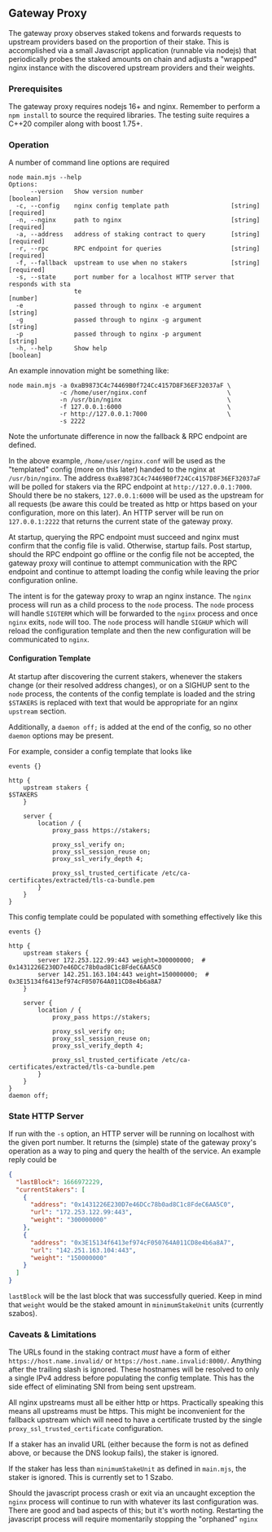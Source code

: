 ## Gateway Proxy

The gateway proxy observes staked tokens and forwards requests to upstream providers based on the proportion of their stake. This is accomplished via a small Javascript application (runnable via nodejs) that periodically probes the staked amounts on chain and adjusts a "wrapped" nginx instance with the discovered upstream providers and their weights.

### Prerequisites

The gateway proxy requires nodejs 16+ and nginx. Remember to perform a `npm install` to source the required libraries. The testing suite requires a C++20 compiler along with boost 1.75+.

### Operation

A number of command line options are required
```
node main.mjs --help
Options:
      --version   Show version number                                  [boolean]
  -c, --config    nginx config template path                 [string] [required]
  -n, --nginx     path to nginx                              [string] [required]
  -a, --address   address of staking contract to query       [string] [required]
  -r, --rpc       RPC endpoint for queries                   [string] [required]
  -f, --fallback  upstream to use when no stakers            [string] [required]
  -s, --state     port number for a localhost HTTP server that responds with sta
                  te                                                    [number]
  -e              passed through to nginx -e argument                   [string]
  -g              passed through to nginx -g argument                   [string]
  -p              passed through to nginx -p argument                   [string]
  -h, --help      Show help                                            [boolean]
```

An example innovation might be something like:
```
node main.mjs -a 0xaB9873C4c74469B0f724Cc4157D8F36EF32037aF \
              -c /home/user/nginx.conf                      \
              -n /usr/bin/nginx                             \
              -f 127.0.0.1:6000                             \
              -r http://127.0.0.1:7000                      \
              -s 2222
```
Note the unfortunate difference in now the fallback & RPC endpoint are defined.

In the above example, `/home/user/nginx.conf` will be used as the "templated" config (more on this later) handed to the nginx at `/usr/bin/nginx`. The address `0xaB9873C4c74469B0f724Cc4157D8F36EF32037aF` will be polled for stakers via the RPC endpoint at `http://127.0.0.1:7000`. Should there be no stakers, `127.0.0.1:6000` will be used as the upstream for all requests (be aware this could be treated as http or https based on your configuration, more on this later). An HTTP server will be run on `127.0.0.1:2222` that returns the current state of the gateway proxy.

At startup, querying the RPC endpoint must succeed and nginx must confirm that the config file is valid. Otherwise, startup fails. Post startup, should the RPC endpoint go offline or the config file not be accepted, the gateway proxy will continue to attempt communication with the RPC endpoint and continue to attempt loading the config while leaving the prior configuration online.

The intent is for the gateway proxy to wrap an nginx instance. The `nginx` process will run as a child process to the `node` process. The `node` process will handle `SIGTERM` which will be forwarded to the `nginx` process and once `nginx` exits, `node` will too. The `node` process will handle `SIGHUP` which will reload the configuration template and then the new configuration will be communicated to `nginx`.

#### Configuration Template
At startup after discovering the current stakers, whenever the stakers change (or their resolved address changes), or on a SIGHUP sent to the `node` process, the contents of the config template is loaded and the string `$STAKERS` is replaced with text that would be appropriate for an nginx `upstream` section.

Additionally, a `daemon off;` is added at the end of the config, so no other `daemon` options may be present.

For example, consider a config template that looks like
```
events {}

http {
    upstream stakers {
$STAKERS
    }

    server {
        location / {
            proxy_pass https://stakers;

            proxy_ssl_verify on;
            proxy_ssl_session_reuse on;
            proxy_ssl_verify_depth 4;

            proxy_ssl_trusted_certificate /etc/ca-certificates/extracted/tls-ca-bundle.pem
        }
    }
}
```
This config template could be populated with something effectively like this
```
events {}

http {
    upstream stakers {
        server 172.253.122.99:443 weight=300000000;  # 0x1431226E230D7e46DCc78b0ad8C1c8FdeC6AA5C0
        server 142.251.163.104:443 weight=150000000;  # 0x3E15134f6413ef974cF050764A011CD8e4b6a8A7
    }

    server {
        location / {
            proxy_pass https://stakers;

            proxy_ssl_verify on;
            proxy_ssl_session_reuse on;
            proxy_ssl_verify_depth 4;

            proxy_ssl_trusted_certificate /etc/ca-certificates/extracted/tls-ca-bundle.pem
        }
    }
}
daemon off;
```

### State HTTP Server
If run with the `-s` option, an HTTP server will be running on localhost with the given port number. It returns the (simple) state of the gateway proxy's operation as a way to ping and query the health of the service. An example reply could be
```json
{
  "lastBlock": 1666972229,
  "currentStakers": [
    {
      "address": "0x1431226E230D7e46DCc78b0ad8C1c8FdeC6AA5C0",
      "url": "172.253.122.99:443",
      "weight": "300000000"
    },
    {
      "address": "0x3E15134f6413ef974cF050764A011CD8e4b6a8A7",
      "url": "142.251.163.104:443",
      "weight": "150000000"
    }
  ]
}
```

`lastBlock` will be the last block that was successfully queried. Keep in mind that `weight` would be the staked amount in `minimumStakeUnit` units (currently szabos).

### Caveats & Limitations
The URLs found in the staking contract _must_ have a form of either `https://host.name.invalid/` or `https://host.name.invalid:8000/`. Anything after the trailing slash is ignored. These hostnames will be resolved to only a single IPv4 address before populating the config template. This has the side effect of eliminating SNI from being sent upstream.

All nginx upstreams must all be either http or https. Practically speaking this means all upstreams must be https. This might be inconvenient for the fallback upstream which will need to have a certificate trusted by the single `proxy_ssl_trusted_certificate` configuration.

If a staker has an invalid URL (either because the form is not as defined above, or because the DNS lookup fails), the staker is ignored.

If the staker has less than `minimumStakeUnit` as defined in `main.mjs`, the staker is ignored. This is currently set to 1 Szabo.

Should the javascript process crash or exit via an uncaught exception the `nginx` process will continue to run with whatever its last configuration was. There are good and bad aspects of this; but it's worth noting. Restarting the javascript process will require momentarily stopping the "orphaned" `nginx`
